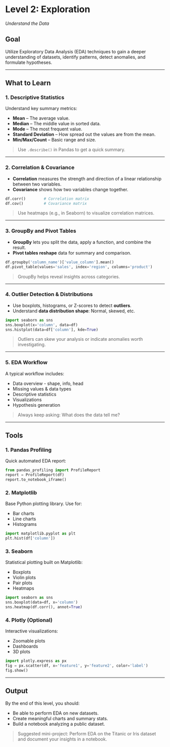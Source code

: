 # Level 2: Exploration

_Understand the Data_

## Goal
Utilize Exploratory Data Analysis (EDA) techniques to gain a deeper understanding of datasets, identify patterns, detect anomalies, and formulate hypotheses.

---

## What to Learn

### 1. Descriptive Statistics
Understand key summary metrics:
- **Mean** – The average value.
- **Median** – The middle value in sorted data.
- **Mode** – The most frequent value.
- **Standard Deviation** – How spread out the values are from the mean.
- **Min/Max/Count** – Basic range and size.

> Use `.describe()` in Pandas to get a quick summary.

---

### 2. Correlation & Covariance
- **Correlation** measures the strength and direction of a linear relationship between two variables.
- **Covariance** shows how two variables change together.

```python
df.corr()        # Correlation matrix
df.cov()         # Covariance matrix
```

> Use heatmaps (e.g., in Seaborn) to visualize correlation matrices.

---

### 3. GroupBy and Pivot Tables
- **GroupBy** lets you split the data, apply a function, and combine the result.
- **Pivot tables reshape** data for summary and comparison.

```python
df.groupby('column_name')['value_column'].mean()
df.pivot_table(values='sales', index='region', columns='product')
```

> GroupBy helps reveal insights across categories.

---

### 4. Outlier Detection & Distributions
- Use boxplots, histograms, or Z-scores to detect **outliers**.
- Understand **data distribution shape**: Normal, skewed, etc.


```python
import seaborn as sns
sns.boxplot(x='column', data=df)
sns.histplot(data=df['column'], kde=True)
```

> Outliers can skew your analysis or indicate anomalies worth investigating.

---

### 5. EDA Workflow
A typical workflow includes:

- Data overview - shape, info, head
- Missing values & data types
- Descriptive statistics
- Visualizations
- Hypothesis generation

> Always keep asking: What does the data tell me?

---

## Tools
### 1. Pandas Profiling
Quick automated EDA report:

```python
from pandas_profiling import ProfileReport
report = ProfileReport(df)
report.to_notebook_iframe()
```

### 2. Matplotlib
Base Python plotting library. Use for:

- Bar charts
- Line charts
- Histograms

```python
import matplotlib.pyplot as plt
plt.hist(df['column'])
```


### 3. Seaborn
Statistical plotting built on Matplotlib:

- Boxplots
- Violin plots
- Pair plots
- Heatmaps

```python
import seaborn as sns
sns.boxplot(data=df, x='column')
sns.heatmap(df.corr(), annot=True)
```

### 4. Plotly (Optional)
Interactive visualizations:

- Zoomable plots
- Dashboards
- 3D plots

```python
import plotly.express as px
fig = px.scatter(df, x='feature1', y='feature2', color='label')
fig.show()
```

---


## Output
By the end of this level, you should:

- Be able to perform EDA on new datasets.
- Create meaningful charts and summary stats.
- Build a notebook analyzing a public dataset.

> Suggested mini-project: Perform EDA on the Titanic or Iris dataset and document your insights in a notebook.
